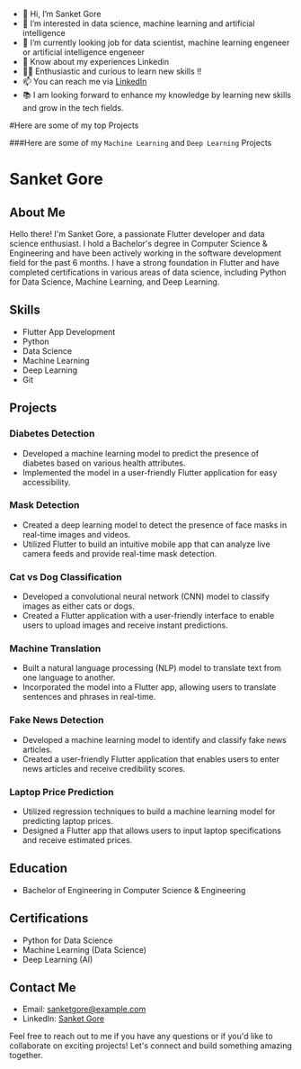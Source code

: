 - 👋 Hi, I’m Sanket Gore
- 👀 I’m interested in data science, machine learning and artificial intelligence
- 🌱 I’m currently looking job for data scientist, machine learning engeneer or artificial intelligence engeneer
- 📄 Know about my experiences Linkedin
- 👨‍💻 Enthusiastic and curious to learn new skills !!
- 📫 You can reach me via [LinkedIn](https://www.linkedin.com/in/sanket-gore-95bb49177/) 
- 📚 I am looking forward to enhance my knowledge by learning new skills and grow in the tech fields.

#Here are some of my top Projects

###Here are some of my `Machine Learning` and `Deep Learning` Projects

# Sanket Gore

## About Me
Hello there! I'm Sanket Gore, a passionate Flutter developer and data science enthusiast. I hold a Bachelor's degree in Computer Science & Engineering and have been actively working in the software development field for the past 6 months. I have a strong foundation in Flutter and have completed certifications in various areas of data science, including Python for Data Science, Machine Learning, and Deep Learning.

## Skills
- Flutter App Development
- Python
- Data Science
- Machine Learning
- Deep Learning
- Git

## Projects

### Diabetes Detection
- Developed a machine learning model to predict the presence of diabetes based on various health attributes.
- Implemented the model in a user-friendly Flutter application for easy accessibility.

### Mask Detection
- Created a deep learning model to detect the presence of face masks in real-time images and videos.
- Utilized Flutter to build an intuitive mobile app that can analyze live camera feeds and provide real-time mask detection.

### Cat vs Dog Classification
- Developed a convolutional neural network (CNN) model to classify images as either cats or dogs.
- Created a Flutter application with a user-friendly interface to enable users to upload images and receive instant predictions.

### Machine Translation
- Built a natural language processing (NLP) model to translate text from one language to another.
- Incorporated the model into a Flutter app, allowing users to translate sentences and phrases in real-time.

### Fake News Detection
- Developed a machine learning model to identify and classify fake news articles.
- Created a user-friendly Flutter application that enables users to enter news articles and receive credibility scores.

### Laptop Price Prediction
- Utilized regression techniques to build a machine learning model for predicting laptop prices.
- Designed a Flutter app that allows users to input laptop specifications and receive estimated prices.

## Education
- Bachelor of Engineering in Computer Science & Engineering

## Certifications
- Python for Data Science
- Machine Learning (Data Science)
- Deep Learning (AI)

## Contact Me
- Email: [sanketgore@example.com](mailto:sanketgore@example.com)
- LinkedIn: [Sanket Gore](https://www.linkedin.com/in/sanketgore/)

Feel free to reach out to me if you have any questions or if you'd like to collaborate on exciting projects! Let's connect and build something amazing together.
